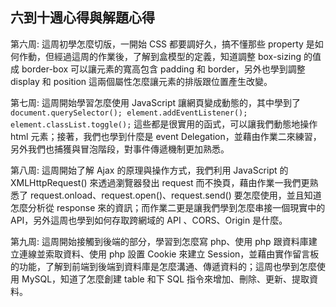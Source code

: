 ## 六到十週心得與解題心得

第六周:
這周初學怎麼切版，一開始 CSS 都要調好久，搞不懂那些 property 是如何作動，但經過這周的作業後，了解到盒模型的定義，知道調整 box-sizing 的值成 border-box 可以讓元素的寬高包含 padding 和 border，另外也學到調整 display 和 position 這兩個屬性怎麼讓元素的排版跟位置產生改變。

第七周:
這周開始學習怎麼使用 JavaScript 讓網頁變成動態的，其中學到了 `document.querySelector(); element.addEventListener(); element.classList.toggle();` 這些都是很實用的函式，可以讓我們動態地操作 html 元素；接著，我們也學到什麼是 event Delegation，並藉由作業二來練習，另外我們也捕獲與冒泡階段，對事件傳遞機制更加熟悉。

第八周:
這周開始了解 Ajax 的原理與操作方式，我們利用 JavaScript 的 XMLHttpRequest() 來透過瀏覽器發出 request 而不換頁，藉由作業一我們更熟悉了 request.onload、request.open()、request.send() 要怎麼使用，並且知道怎麼分析從 response 來的資訊；而作業二更是讓我們學到怎麼串接一個現實中的 API，另外這周也學到如何存取跨網域的 API 、CORS、Origin 是什麼。

第九周:
這周開始接觸到後端的部分，學習到怎麼寫 php、使用 php 跟資料庫建立連線並索取資料、使用 php 設置 Cookie 來建立 Session，並藉由實作留言板的功能，了解到前端到後端到資料庫是怎麼溝通、傳遞資料的；這周也學到怎麼使用 MySQL，知道了怎麼創建 table 和下 SQL 指令來增加、刪除、更新、提取資料。
